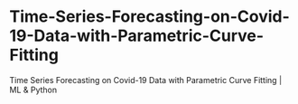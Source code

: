 # Time-Series-Forecasting-on-Covid-19-Data-with-Parametric-Curve-Fitting
Time Series Forecasting on Covid-19 Data with Parametric Curve Fitting | ML &amp; Python
